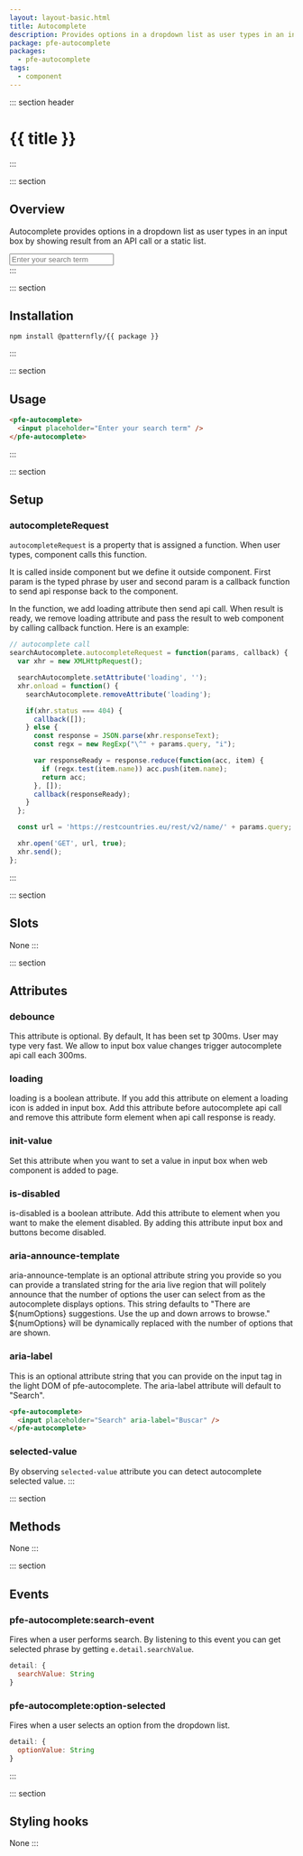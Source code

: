 ```yaml
---
layout: layout-basic.html
title: Autocomplete
description: Provides options in a dropdown list as user types in an input box
package: pfe-autocomplete
packages:
  - pfe-autocomplete
tags:
  - component
---
```


::: section header
# {{ title }}
:::

::: section
## Overview
Autocomplete provides options in a dropdown list as user types in an input box by showing result from an API call or a static list.

<div class="pfe-l-grid pfe-m-gutters">
  <div class="pfe-l-grid__item pfe-m-6-col">
    <pfe-autocomplete id="static" debounce="300">
      <input placeholder="Enter your search term"/>
    </pfe-autocomplete>
  </div>
</div>
:::

::: section
## Installation

```shell
npm install @patternfly/{{ package }}
```
:::

::: section
## Usage

```html
<pfe-autocomplete>
  <input placeholder="Enter your search term" />
</pfe-autocomplete>
```
:::

::: section
## Setup

### autocompleteRequest
`autocompleteRequest` is a property that is assigned a function. When user types, component calls this function.

It is called inside component but we define it outside component. First param is the typed phrase by user and second param is a callback function to send api response back to the component.

In the function, we add loading attribute then send api call.  When result is ready, we remove loading attribute and  pass the result to web component by calling callback function. Here is an example:

```javascript
// autocomplete call
searchAutocomplete.autocompleteRequest = function(params, callback) {
  var xhr = new XMLHttpRequest();

  searchAutocomplete.setAttribute('loading', '');
  xhr.onload = function() {
    searchAutocomplete.removeAttribute('loading');

    if(xhr.status === 404) {
      callback([]);
    } else {
      const response = JSON.parse(xhr.responseText);
      const regx = new RegExp("\^" + params.query, "i");

      var responseReady = response.reduce(function(acc, item) {
        if (regx.test(item.name)) acc.push(item.name);
        return acc;
      }, []);
      callback(responseReady);
    }
  };

  const url = 'https://restcountries.eu/rest/v2/name/' + params.query;

  xhr.open('GET', url, true);
  xhr.send();
};
```
:::

::: section
## Slots
None
:::

::: section
## Attributes

### debounce
This attribute is optional. By default, It has been set tp 300ms. User may type very fast. We allow to input box value changes trigger autocomplete api call each 300ms.

### loading
loading is a boolean attribute. If you add this attribute on element a loading icon is added in input box. Add this attribute before autocomplete api call and remove this attribute form element when api call response is ready.

### init-value
Set this attribute when you want to set a value in input box when web component is added to page.

### is-disabled
is-disabled is a boolean attribute. Add this attribute to element when you want to make the element disabled. By adding this attribute input box and buttons become disabled.

### aria-announce-template
aria-announce-template is an optional attribute string you provide so you can provide a translated string for the aria live region that will politely announce that the number of options the user can select from as the autocomplete displays options. This string defaults to "There are ${numOptions} suggestions. Use the up and down arrows to browse." ${numOptions} will be dynamically replaced with the number of options that are shown.

### aria-label
This is an optional attribute string that you can provide on the input tag in the light DOM of pfe-autocomplete. The aria-label attribute will default to "Search".

```html
<pfe-autocomplete>
  <input placeholder="Search" aria-label="Buscar" />
</pfe-autocomplete>
```

### selected-value
By observing `selected-value` attribute you can detect autocomplete selected value.
:::

::: section
## Methods
None
:::

::: section
## Events
### pfe-autocomplete:search-event
Fires when a user performs search. By listening to this event you can get selected phrase by getting `e.detail.searchValue`.

```javascript
detail: {
  searchValue: String
}
```

### pfe-autocomplete:option-selected
Fires when a user selects an option from the dropdown list.

```javascript
detail: {
  optionValue: String
}
```
:::

::: section
## Styling hooks
None
:::

<script>
  const staticAutocomplete = document.querySelector("#static");
  const items = [
    "Item 1",
    "Item 2",
    "United States",
    "Chicago Cubs",
    "Red Hat",
    "Purple",
    "Curious George",
    "United Kingdom",
    "Elephant",
    "Baseball",
    "Bingo",
    "Book",
    "Android",
    "iOS",
    "Linux",
    "Red Hat Enterprise Linux"
  ];

  staticAutocomplete.autocompleteRequest = function(params, callback) {
    const regx = new RegExp("\^" + params.query, "i");
    callback(items.filter(function (item) {
      return regx.test(item);
    }));
  };
</script>